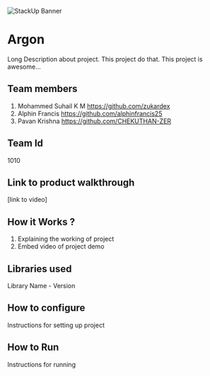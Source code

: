 ![StackUp Banner]([https://tinkerhub.frappe.cloud/files/stackup%20banner.jpeg])
# Argon
Long Description about project. This project do that. This project is awesome...
## Team members
1. Mohammed Suhail K M https://github.com/zukardex
2. Alphin Francis https://github.com/alphinfrancis25
3. Pavan Krishna https://github.com/CHEKUTHAN-ZER
## Team Id
1010
## Link to product walkthrough
[link to video]
## How it Works ?
1. Explaining the working of project
2. Embed video of project demo
## Libraries used
Library Name - Version
## How to configure
Instructions for setting up project
## How to Run
Instructions for running
